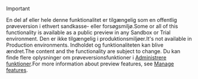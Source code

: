 > [!IMPORTANT]
> <span data-ttu-id="a33e5-101">En del af eller hele denne funktionalitet er tilgængelig som en offentlig prøveversion i ethvert sandkasse- eller forsøgsmiljø.</span><span class="sxs-lookup"><span data-stu-id="a33e5-101">Some or all of this functionality is available as a public preview in any Sandbox or Trial environment.</span></span> <span data-ttu-id="a33e5-102">Den er ikke tilgængelig i produktionsmiljøer.</span><span class="sxs-lookup"><span data-stu-id="a33e5-102">It's not available in Production environments.</span></span> <span data-ttu-id="a33e5-103">Indholdet og funktionaliteten kan blive ændret.</span><span class="sxs-lookup"><span data-stu-id="a33e5-103">The content and the functionality are subject to change.</span></span> <span data-ttu-id="a33e5-104">Du kan finde flere oplysninger om prøveversionsfunktioner i [Administrere funktioner](../hr-admin-manage-features.md).</span><span class="sxs-lookup"><span data-stu-id="a33e5-104">For more information about preview features, see [Manage features](../hr-admin-manage-features.md).</span></span>